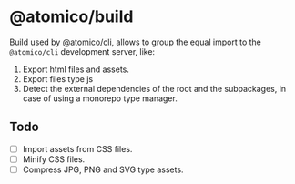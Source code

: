 # @atomico/build

Build used by [@atomico/cli](http://github.com/atomicojs/cli), allows to group the equal import to the `@atomico/cli` development server, like:

1. Export html files and assets.
2. Export files type js
3. Detect the external dependencies of the root and the subpackages, in case of using a monorepo type manager.

## Todo

-   [ ] Import assets from CSS files.
-   [ ] Minify CSS files.
-   [ ] Compress JPG, PNG and SVG type assets.
